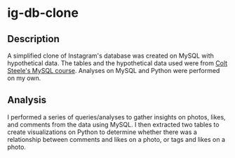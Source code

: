 # ig-db-clone

## Description
A simplified clone of Instagram's database was created on MySQL with hypothetical data. The tables and the hypothetical data used were from [Colt Steele's MySQL course](https://www.udemy.com/course/the-ultimate-mysql-bootcamp-go-from-sql-beginner-to-expert/). Analyses on MySQL and Python were performed on my own.

## Analysis
I performed a series of queries/analyses to gather insights on photos, likes, and comments from the data using MySQL. I then extracted two tables to create visualizations on Python to determine whether there was a relationship between comments and likes on a photo, or tags and likes on a photo.